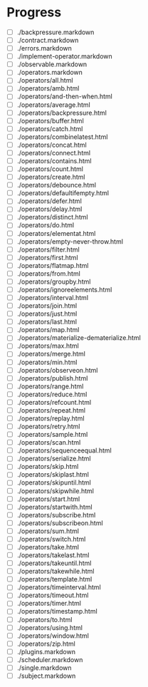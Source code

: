 # Progress

- [ ] ./backpressure.markdown
- [ ] ./contract.markdown
- [ ] ./errors.markdown
- [ ] ./implement-operator.markdown
- [ ] ./observable.markdown
- [ ] ./operators.markdown
- [ ] ./operators/all.html
- [ ] ./operators/amb.html
- [ ] ./operators/and-then-when.html
- [ ] ./operators/average.html
- [ ] ./operators/backpressure.html
- [ ] ./operators/buffer.html
- [ ] ./operators/catch.html
- [ ] ./operators/combinelatest.html
- [ ] ./operators/concat.html
- [ ] ./operators/connect.html
- [ ] ./operators/contains.html
- [ ] ./operators/count.html
- [ ] ./operators/create.html
- [ ] ./operators/debounce.html
- [ ] ./operators/defaultifempty.html
- [ ] ./operators/defer.html
- [ ] ./operators/delay.html
- [ ] ./operators/distinct.html
- [ ] ./operators/do.html
- [ ] ./operators/elementat.html
- [ ] ./operators/empty-never-throw.html
- [ ] ./operators/filter.html
- [ ] ./operators/first.html
- [ ] ./operators/flatmap.html
- [ ] ./operators/from.html
- [ ] ./operators/groupby.html
- [ ] ./operators/ignoreelements.html
- [ ] ./operators/interval.html
- [ ] ./operators/join.html
- [ ] ./operators/just.html
- [ ] ./operators/last.html
- [ ] ./operators/map.html
- [ ] ./operators/materialize-dematerialize.html
- [ ] ./operators/max.html
- [ ] ./operators/merge.html
- [ ] ./operators/min.html
- [ ] ./operators/observeon.html
- [ ] ./operators/publish.html
- [ ] ./operators/range.html
- [ ] ./operators/reduce.html
- [ ] ./operators/refcount.html
- [ ] ./operators/repeat.html
- [ ] ./operators/replay.html
- [ ] ./operators/retry.html
- [ ] ./operators/sample.html
- [ ] ./operators/scan.html
- [ ] ./operators/sequenceequal.html
- [ ] ./operators/serialize.html
- [ ] ./operators/skip.html
- [ ] ./operators/skiplast.html
- [ ] ./operators/skipuntil.html
- [ ] ./operators/skipwhile.html
- [ ] ./operators/start.html
- [ ] ./operators/startwith.html
- [ ] ./operators/subscribe.html
- [ ] ./operators/subscribeon.html
- [ ] ./operators/sum.html
- [ ] ./operators/switch.html
- [ ] ./operators/take.html
- [ ] ./operators/takelast.html
- [ ] ./operators/takeuntil.html
- [ ] ./operators/takewhile.html
- [ ] ./operators/template.html
- [ ] ./operators/timeinterval.html
- [ ] ./operators/timeout.html
- [ ] ./operators/timer.html
- [ ] ./operators/timestamp.html
- [ ] ./operators/to.html
- [ ] ./operators/using.html
- [ ] ./operators/window.html
- [ ] ./operators/zip.html
- [ ] ./plugins.markdown
- [ ] ./scheduler.markdown
- [ ] ./single.markdown
- [ ] ./subject.markdown
